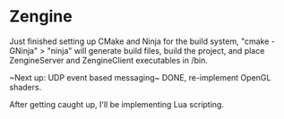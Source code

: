 Zengine
=======

Just finished setting up CMake and Ninja for the build system, "cmake -GNinja" > "ninja" will generate build files, build the project, and place ZengineServer and ZengineClient executables in /bin.

~Next up: UDP event based messaging~ DONE, 
re-implement OpenGL shaders.

After getting caught up, I'll be implementing Lua scripting.
